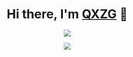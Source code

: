<p>
  <h1 align="center">
    <b>Hi there, I'm <a href="https://github.com/qxzg">QXZG</a> 👋</b>
  </h1>
</p>
<p align="center">
  <a href="https://github.com/qxzg/">
    <img align="center" src="https://github-readme-stats.vercel.app/api?username=qxzg&hide_title=true&show_icons=true&include_all_commits=true&bg_color=30,e96443,904e95&title_color=fff&text_color=fff" />
  </a>
</p>
<p align="center">
  <a href="https://github.com/qxzg/">
    <img align="center" src="https://github-readme-stats.vercel.app/api/top-langs/?username=qxzg&hide_title=true&show_icons=true&include_all_commits=true&bg_color=30,e96443,904e95&title_color=fff&text_color=fff" />
  </a>
</p>
